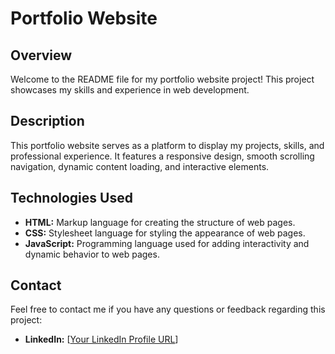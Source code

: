 # Portfolio Website

## Overview

Welcome to the README file for my portfolio website project! This project showcases my skills and experience in web development.

## Description

This portfolio website serves as a platform to display my projects, skills, and professional experience. It features a responsive design, smooth scrolling navigation, dynamic content loading, and interactive elements.

## Technologies Used

- **HTML:** Markup language for creating the structure of web pages.
- **CSS:** Stylesheet language for styling the appearance of web pages.
- **JavaScript:** Programming language used for adding interactivity and dynamic behavior to web pages.


## Contact

Feel free to contact me if you have any questions or feedback regarding this project:

- **LinkedIn:** [[Your LinkedIn Profile URL](https://www.linkedin.com/in/the-bhavesh-03/)]
